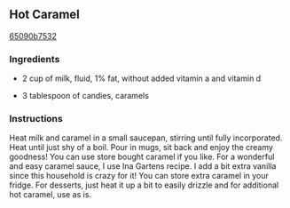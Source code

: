 ## Hot Caramel

[65090b7532](http://tastykitchen.com/recipes/drinks/hot-caramel-2/)

### Ingredients

 - 2 cup of milk, fluid, 1% fat, without added vitamin a and vitamin d

 - 3 tablespoon of candies, caramels

### Instructions

Heat milk and caramel in a small saucepan, stirring until fully incorporated. Heat until just shy of a boil. Pour in mugs, sit back and enjoy the creamy goodness! You can use store bought caramel if you like. For a wonderful and easy caramel sauce, I use Ina Gartens recipe. I add a bit extra vanilla since this household is crazy for it! You can store extra caramel in your fridge. For desserts, just heat it up a bit to easily drizzle and for additional hot caramel, use as is.